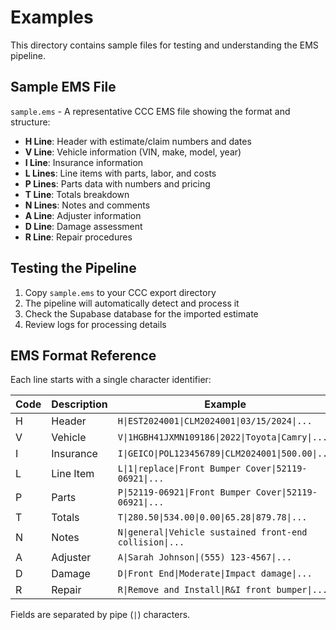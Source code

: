 # Examples

This directory contains sample files for testing and understanding the EMS pipeline.

## Sample EMS File

`sample.ems` - A representative CCC EMS file showing the format and structure:

- **H Line**: Header with estimate/claim numbers and dates
- **V Line**: Vehicle information (VIN, make, model, year)
- **I Line**: Insurance information
- **L Lines**: Line items with parts, labor, and costs
- **P Lines**: Parts data with numbers and pricing
- **T Line**: Totals breakdown
- **N Lines**: Notes and comments
- **A Line**: Adjuster information
- **D Line**: Damage assessment
- **R Line**: Repair procedures

## Testing the Pipeline

1. Copy `sample.ems` to your CCC export directory
2. The pipeline will automatically detect and process it
3. Check the Supabase database for the imported estimate
4. Review logs for processing details

## EMS Format Reference

Each line starts with a single character identifier:

| Code | Description | Example |
|------|-------------|---------|
| H | Header | `H\|EST2024001\|CLM2024001\|03/15/2024\|...` |
| V | Vehicle | `V\|1HGBH41JXMN109186\|2022\|Toyota\|Camry\|...` |
| I | Insurance | `I\|GEICO\|POL123456789\|CLM2024001\|500.00\|...` |
| L | Line Item | `L\|1\|replace\|Front Bumper Cover\|52119-06921\|...` |
| P | Parts | `P\|52119-06921\|Front Bumper Cover\|52119-06921\|...` |
| T | Totals | `T\|280.50\|534.00\|0.00\|65.28\|879.78\|...` |
| N | Notes | `N\|general\|Vehicle sustained front-end collision\|...` |
| A | Adjuster | `A\|Sarah Johnson\|(555) 123-4567\|...` |
| D | Damage | `D\|Front End\|Moderate\|Impact damage\|...` |
| R | Repair | `R\|Remove and Install\|R&I front bumper\|...` |

Fields are separated by pipe (`|`) characters. 